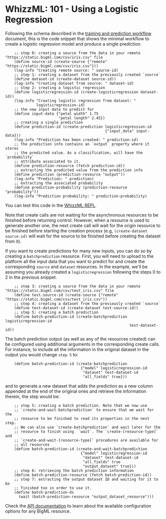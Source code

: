 # WhizzML: 101 - Using a Logistic Regression

Following the schema described in the [training and prediction workflow](workflow.md)
document, this is the code snippet that shows the minimal workflow to
create a logistic regression model and produce a single prediction.

```
    ;; step 0: creating a source from the data in your remote "https://static.bigml.com/csv/iris.csv" file
    (define source-id (create-source {"remote" "https://static.bigml.com/csv/iris.csv"}))
    (log-info "Creating remote source: " source-id)
    ;; step 1: creating a dataset from the previously created `source`
    (define dataset-id (create-dataset source-id))
    (log-info "Creating dataset from source: " dataset-id)
    ;; step 2: creating a logistic regression
    (define logisticregression-id (create-logisticregression dataset-id))
    (log-info "Creating logistic regression from dataset: "
              logisticregression-id)
    ;; the new input data to predict for
    (define input-data {"petal width" 1.75
                        "petal length" 2.45})
    ;; creating a single prediction
    (define prediction-id (create-prediction logisticregression-id
                                             {"input_data" input-data}))
    (log-info "Prediction has been created: " prediction-id)
    ;; the prediction info contains an `output` property where it stores
    ;; the predicted value. As a classification, will have the `probability`
    ;; attribute associated to it.
    (define prediction-resource (fetch prediction-id))
    ;; extracting the predicted value from the prediction info
    (define prediction (prediction-resource "output"))
    (log-info "Prediction: " prediction)
    ;; extracting the associated probability
    (define prediction-probability (prediction-resource "probability"))
    (log-info "Prediction probability: " prediction-probability)
```

You can test this code in the [WhizzML REPL](https://bigml.com/labs/repl/).

Note that create calls are not waiting for the asynchronous resources to be
finished before returning control. However, when a resource is used to generate
another one, the next create call will wait for the origin resource to be
finished before starting the creation process (e.g, `(create-dataset source-id)`
will wait for the source to be finished before creating the dataset from it).

If you want to create predictions for many new inputs, you can do so by
creating
a `batchprediction` resource. First, you will need to upload to the platform
all the input data that you want to predict for and create the corresponding
`source` and `dataset` resources. In the example, we'll be assuming you already
created a `logisticregression` following the steps 0 to 2 in the previous snippet.

```
    ;; step 3: creating a source from the data in your remote "https://static.bigml.com/csv/test_iris.csv" file
    (define test-source-id (create-source {"remote" "https://static.bigml.com/csv/test_iris.csv"))
    ;; step 4: creating a dataset from the previously created `source`
    (define test-dataset-id (create-dataset test-source-id))
    ;; step 5: creating a batch prediction
    (define batch-prediction-id (create-batchprediction logisticregression-id
                                                        test-dataset-id))
```

The batch prediction output (as well as any of the resources created)
can be configured using additional arguments in the corresponding create calls.
For instance, to include all the information in the original dataset in the
output you would change `step 5` to:

```
    (define batch-prediction-id (create-batchprediction
                                  {"model" logisticregression-id
                                   "dataset" test-dataset-id
                                   "all_fields" true}))
```

and to generate a new dataset that adds the prediction as a new column appended
at the end of the original ones and retrieve the information therein, the step
would be:

```
    ;; step 5: creating a batch prediction. Note that we now use
    ;; `create-and-wait-batchprediction` to ensure that we wait for the
    ;; resource to be finished to read its properties in the next step.
    ;; We can also use `create-batchprediction` and wait later for the
    ;; resource to finish using  `wait`. The `create-[resource-type]` and
    ;; `create-and-wait-[resource-type]` procedures are available for
    ;; all resources
    (define batch-prediction-id (create-and-wait-batchprediction
                                  {"model" logisticregression-id
                                   "dataset" test-dataset-id
                                   "all_fields" true
                                   "output_dataset" true}))
    ;; step 6: retrieving the batch prediction information
    (define batch-prediction-resource (fetch batch-prediction-id))
    ;; step 7: extracting the output dataset ID and waiting for it to be
    ;; finished too in order to use it.
    (define batch-prediction-ds
      (wait (batch-prediction-resource "output_dataset_resource")))
```

Check the [API documentation](https://bigml.com/api/) to learn about the
available configuration options for any BigML resource.

